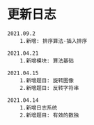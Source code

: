 # 更新日志

```
2021.09.2
    1.新增: 排序算法-插入排序
```

```
2021.04.21
    1.新增模块: 算法基础
```

```
2021.04.15
    1.新增题目: 旋转图像
    2.新增题目: 反转字符串
```

```
2021.04.14
    1.新增日志系统
    2.新增题目: 有效的数独
```
